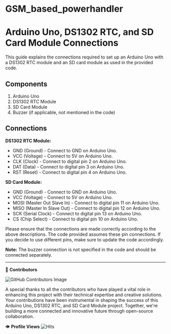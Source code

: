 # GSM_based_powerhandler
# Arduino Uno, DS1302 RTC, and SD Card Module Connections

This guide explains the connections required to set up an Arduino Uno with a DS1302 RTC module and an SD card module as used in the provided code.

## Components

1. Arduino Uno
2. DS1302 RTC Module
3. SD Card Module
4. Buzzer (if applicable, not mentioned in the code)

## Connections

**DS1302 RTC Module:**

- GND (Ground) - Connect to GND on Arduino Uno.
- VCC (Voltage) - Connect to 5V on Arduino Uno.
- CLK (Clock) - Connect to digital pin 2 on Arduino Uno.
- DAT (Data) - Connect to digital pin 3 on Arduino Uno.
- RST (Reset) - Connect to digital pin 4 on Arduino Uno.

**SD Card Module:**

- GND (Ground) - Connect to GND on Arduino Uno.
- VCC (Voltage) - Connect to 5V on Arduino Uno.
- MOSI (Master Out Slave In) - Connect to digital pin 11 on Arduino Uno.
- MISO (Master In Slave Out) - Connect to digital pin 12 on Arduino Uno.
- SCK (Serial Clock) - Connect to digital pin 13 on Arduino Uno.
- CS (Chip Select) - Connect to digital pin 10 on Arduino Uno.

Please ensure that the connections are made correctly according to the above descriptions. The code provided assumes these pin connections. If you decide to use different pins, make sure to update the code accordingly.

**Note:** The buzzer connection is not specified in the code and should be connected separately.

---

👥 **Contributors**

![GitHub Contributors Image](https://contrib.rocks/image?repo=Veolinan/GSM_based_powerhandler)

A special thanks to all the contributors who have played a vital role in enhancing this project with their technical expertise and creative solutions. Your contributions have been instrumental in shaping the success of this Arduino Uno, DS1302 RTC, and SD Card Module project. Together, we're building a more connected and innovative future through open-source collaboration.

👁️ **Profile Views**
![Hits](https://hitcounter.pythonanywhere.com/count/tag.svg?url=Paste_Your_GitHub_Repository_Link_Here)

